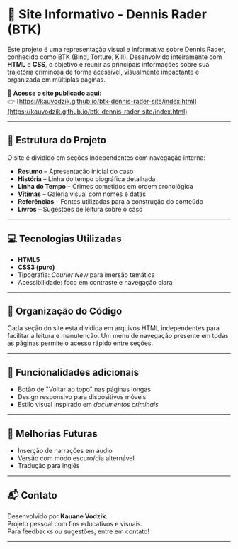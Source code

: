 # 🧠 Site Informativo - Dennis Rader (BTK)

Este projeto é uma representação visual e informativa sobre Dennis Rader, conhecido como BTK (Bind, Torture, Kill). Desenvolvido inteiramente com **HTML** e **CSS**, o objetivo é reunir as principais informações sobre sua trajetória criminosa de forma acessível, visualmente impactante e organizada em múltiplas páginas.

🔗 **Acesse o site publicado aqui:**  
👉 [https://kauvodzik.github.io/btk-dennis-rader-site/index.html](https://kauvodzik.github.io/btk-dennis-rader-site/index.html)

---

## 📄 Estrutura do Projeto

O site é dividido em seções independentes com navegação interna:

- **Resumo** – Apresentação inicial do caso
- **História** – Linha do tempo biográfica detalhada
- **Linha do Tempo** – Crimes cometidos em ordem cronológica
- **Vítimas** – Galeria visual com nomes e datas
- **Referências** – Fontes utilizadas para a construção do conteúdo
- **Livros** – Sugestões de leitura sobre o caso

---

## 💻 Tecnologias Utilizadas

- **HTML5**  
- **CSS3 (puro)**  
- Tipografia: *Courier New* para imersão temática  
- Acessibilidade: foco em contraste e navegação clara

---

## 📂 Organização do Código

Cada seção do site está dividida em arquivos HTML independentes para facilitar a leitura e manutenção. Um menu de navegação presente em todas as páginas permite o acesso rápido entre seções.

---

## 📌 Funcionalidades adicionais

- Botão de "Voltar ao topo" nas páginas longas
- Design responsivo para dispositivos móveis
- Estilo visual inspirado em *documentos criminais*

---

## 🚧 Melhorias Futuras

- Inserção de narrações em áudio
- Versão com modo escuro/dia alternável
- Tradução para inglês

---

## 📬 Contato

Desenvolvido por **Kauane Vodzik**.  
Projeto pessoal com fins educativos e visuais.  
Para feedbacks ou sugestões, entre em contato!

---
